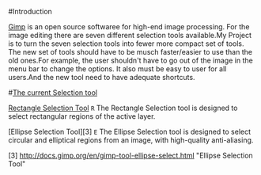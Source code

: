 #Introduction

[Gimp][0] is an open source softwaree for high-end image processing. For the image editing there are seven different selection tools available.My Project is to turn the seven selection tools into fewer more compact set of tools. The new set of tools should have to be musch faster/easier to use than the old ones.For example, the user shouldn't have to go out of the image in the menu bar to change the options. It also must be easy to user for all users.And the new tool need to have adequate shortcuts.

#[The current Selection tool][1] 

[Rectangle Selection Tool][2] `R` 
The Rectangle Selection tool is designed to select rectangular regions of the active layer.

[Ellipse Selection Tool][3] `E` 
The Ellipse Selection tool is designed to select circular and elliptical regions from an image, with high-quality anti-aliasing.



[0]: http://www.gimp.org/ "Gimp"
[1]: http://docs.gimp.org/en/gimp-tools-selection.html "Selection Tool"
[2]: http://docs.gimp.org/en/gimp-tool-rect-select.html "Rectangle Selection Tool"
[3] http://docs.gimp.org/en/gimp-tool-ellipse-select.html "Ellipse Selection Tool"

